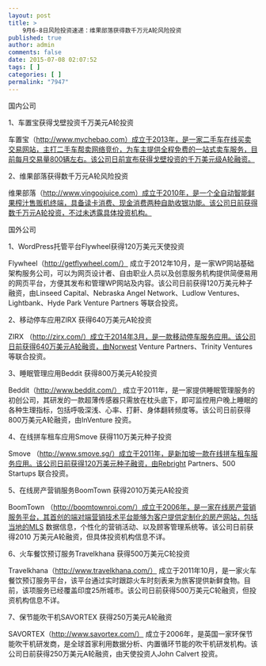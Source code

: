 ```yaml
---
layout: post
title: >
    9月6-8日风险投资速递：维果部落获得数千万元A轮风险投资
published: true
author: admin
comments: false
date: 2015-07-08 02:07:52
tags: [ ]
categories: [ ]
permalink: "7947"
---
```



国内公司

1、车置宝获得戈壁投资千万美元A轮投资

车置宝（http://www.mychebao.com）成立于2013年，是一家二手车在线买卖交易网站，主打二手车帮卖网络竞价，为车主提供全程免费的一站式卖车服务，目前每月交易量800辆左右。该公司日前宣布获得戈壁投资的千万美元级A轮融资。

2、维果部落获得数千万元A轮风险投资

维果部落（http://www.vingoojuice.com）成立于2010年，是一个全自动智能鲜果榨汁售贩机终端，具备读卡消费、现金消费两种自助收银功能。该公司日前获得数千万元A轮投资，不过未透露具体投资机构。

国外公司

1、WordPress托管平台Flywheel获得120万美元天使投资

Flywheel（http://getflywheel.com/） 成立于2012年10月，是一家WP网站基础架构服务公司，可以为网页设计者、自由职业人员以及创意服务机构提供简便易用的网页平台，方便其发布和管理WP网站及内容。该公司日前获得120万美元种子融资，由Linseed Capital、Nebraska Angel Network、Ludlow Ventures、Lightbank、Hyde Park Venture Partners 等联合投资。

2、移动停车应用ZIRX 获得640万美元A轮投资

ZIRX （http://zirx.com/）成立于2014年3月，是一款移动停车服务应用。该公司日前获得640万美元A轮融资，由Norwest Venture Partners、Trinity Ventures 等联合投资。

3、睡眠管理应用Beddit 获得800万美元A轮投资

Beddit（http://www.beddit.com/） 成立于2011年，是一家提供睡眠管理服务的初创公司，其研发的一款超薄传感器只需放在枕头底下，即可监控用户晚上睡眠的各种生理指标，包括呼吸深浅、心率、打鼾、身体翻转频度等。该公司日前获得800万美元A轮融资，由InVenture 投资。

4、在线拼车租车应用Smove 获得110万美元种子投资

Smove （http://www.smove.sg/）成立于2011年，是新加坡一款在线拼车租车服务应用。该公司日前获得120万美元种子融资，由Rebright Partners、500 Startups 联合投资。

5、在线房产营销服务BoomTown 获得2010万美元A轮投资

BoomTown （http://boomtownroi.com/）成立于2006年，是一家在线房产营销服务平台，其首创的端对端营销技术平台能够为客户提供定制化的房产网站，包括当地的MLS 数据信息，个性化的营销活动、以及顾客管理系统等。该公司日前获得2010 万美元A轮融资，但具体投资机构信息不详。

6、火车餐饮预订服务Travelkhana 获得500万美元C轮投资

Travelkhana（http://www.travelkhana.com/） 成立于2011年10月，是一家火车餐饮预订服务平台，该平台通过实时跟踪火车时刻表来为旅客提供新鲜食物。目前，该项服务已经覆盖印度25所城市。该公司日前获得500万美元C轮融资，但投资机构信息不详。

7、保节能吹干机SAVORTEX 获得250万美元A轮融资

SAVORTEX（http://www.savortex.com/） 成立于2006年，是英国一家环保节能吹干机研发商，是全球首家利用数据分析、内置循环节能的吹干机研发机构。该公司日前获得250万美元A轮融资，由天使投资人John Calvert 投资。